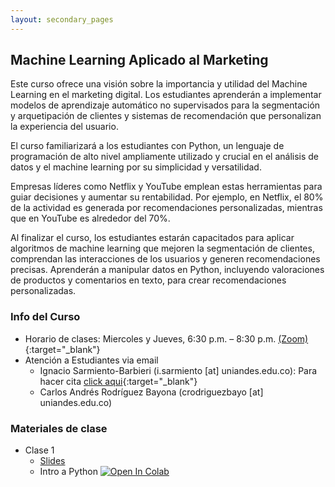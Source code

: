 ```yaml
---
layout: secondary_pages
---
```


## Machine Learning Aplicado al Marketing


Este curso ofrece una visión sobre la importancia y utilidad del Machine Learning en el marketing digital. Los estudiantes aprenderán a implementar modelos de aprendizaje automático no supervisados para la segmentación y arquetipación de clientes y sistemas de recomendación que personalizan la experiencia del usuario.

El curso familiarizará a los estudiantes con Python, un lenguaje de programación de alto nivel ampliamente utilizado y crucial en el análisis de datos y el machine learning por su simplicidad y versatilidad.

Empresas líderes como Netflix y YouTube emplean estas herramientas para guiar decisiones y aumentar su rentabilidad. Por ejemplo, en Netflix, el 80% de la actividad es generada por recomendaciones personalizadas, mientras que en YouTube es alrededor del 70%.

Al finalizar el curso, los estudiantes estarán capacitados para aplicar algoritmos de machine learning que mejoren la segmentación de clientes, comprendan las interacciones de los usuarios y generen recomendaciones precisas. Aprenderán a manipular datos en Python, incluyendo valoraciones de productos y comentarios en texto, para crear recomendaciones personalizadas.

### Info del Curso

- Horario de clases: Miercoles y Jueves, 6:30 p.m. – 8:30 p.m. [(Zoom)](){:target="_blank"}
- Atención a Estudiantes via email
	- Ignacio Sarmiento-Barbieri (i.sarmiento [at] uniandes.edu.co): Para hacer cita [click aqui](https://calendly.com/i-sarmiento/horarios-atencion-estudiantes){:target="_blank"}
	- Carlos Andrés Rodríguez Bayona (crodriguezbayo [at] uniandes.edu.co)
   


### Materiales de clase

- Clase 1 
	- [Slides]()
	- Intro a Python [![Open In Colab](https://colab.research.google.com/assets/colab-badge.svg)](https://colab.research.google.com/github/ignaciomsarmiento/)

<!--
- [Intro a Google Colab]()

- Clase 1 
	- [Parte 1](https://github.com/ignaciomsarmiento/RecomSystemsLectures/blob/main/L01_Intro_Sistemas_Recomendac/Parte1/L01_Intro_Sistemas_Recomendac.ipynb) [![Open In Colab](https://colab.research.google.com/assets/colab-badge.svg)](https://colab.research.google.com/github/ignaciomsarmiento/RecomSystemsLectures/blob/main/L01_Intro_Sistemas_Recomendac/Parte1/L01_Intro_Sistemas_Recomendac.ipynb)
	- [Parte 2](https://github.com/ignaciomsarmiento/RecomSystemsLectures/blob/main/L01_Intro_Sistemas_Recomendac/Parte2/L01_2_Introduccion_Python.ipynb) [![Open In Colab](https://colab.research.google.com/assets/colab-badge.svg)](https://colab.research.google.com/github/ignaciomsarmiento/RecomSystemsLectures/blob/main/L01_Intro_Sistemas_Recomendac/Parte2/L01_2_Introduccion_Python.ipynb)

- Clase 2 
	- [Cuaderno](https://github.com/ignaciomsarmiento/RecomSystemsLectures/blob/main/L02_Knowldege/L02_Knowldege.ipynb) [![Open In Colab](https://colab.research.google.com/assets/colab-badge.svg)](https://colab.research.google.com/github/ignaciomsarmiento/RecomSystemsLectures/blob/main/L02_Knowldege/L02_Knowldege.ipynb)


- Clase 3  
	- [Cuaderno](https://github.com/ignaciomsarmiento/RecomSystemsLectures/blob/main/L03_Basado_Articulos/L03_Basado_Articulos.ipynb) [![Open In Colab](https://colab.research.google.com/assets/colab-badge.svg)](https://colab.research.google.com/github/ignaciomsarmiento/RecomSystemsLectures/blob/main/L03_Basado_Articulos/L03_Basado_Articulos.ipynb)	



- Clase 4  
	- [Cuaderno](https://github.com/ignaciomsarmiento/RecomSystemsLectures/blob/main/L04_Usuarios/L04_Colab_clase_resuelta.ipynb) [![Open In Colab](https://colab.research.google.com/assets/colab-badge.svg)](https://colab.research.google.com/github/ignaciomsarmiento/RecomSystemsLectures/blob/main/L04_Usuarios/L04_Colab_clase_resuelta.ipynb)	
	- [Taller Práctico](https://github.com/ignaciomsarmiento/RecomSystemsLectures/blob/main/Ejercicio_recomendacion_usuarios/L04_Taller_Colab.ipynb)

- Clase 5  
	- [Cuaderno](https://github.com/ignaciomsarmiento/RecomSystemsLectures/blob/main/L05_NLP_espanol/L05_NLP_clase.ipynb) 
[![Open In Colab](https://colab.research.google.com/assets/colab-badge.svg)](https://colab.research.google.com/github/ignaciomsarmiento/RecomSystemsLectures/blob/main/L05_NLP_espanol/L05_NLP_clase.ipynb)
	

- Clase 6  
	- [Cuaderno](https://github.com/ignaciomsarmiento/RecomSystemsLectures/blob/main/L06_basados_contenidos/L06_Content_clase.ipynb) [![Open In Colab](https://colab.research.google.com/assets/colab-badge.svg)](https://colab.research.google.com/github/ignaciomsarmiento/RecomSystemsLectures/blob/main/L06_basados_contenidos/L06_Content_clase.ipynb)
	- [Taller Práctico](https://github.com/ignaciomsarmiento/RecomSystemsLectures/blob/main/Ejercicio_recomendacion_contenidos/L06_Taller.ipynb)

- Clase 7  
	- [Cuaderno](https://github.com/ignaciomsarmiento/RecomSystemsLectures/blob/main/L07_sentimientos/L07_sentiment_analisis_clase.ipynb) [![Open In Colab](https://colab.research.google.com/assets/colab-badge.svg)](https://colab.research.google.com/github/ignaciomsarmiento/RecomSystemsLectures/blob/main/L07_sentimientos/L07_sentiment_analisis_clase.ipynb)


- Clase 8  
	- [Slides](https://ignaciomsarmiento.github.io/teaching/RecomSystems_slides/L08_Slides#1){:target="_blank"} 
	- [Cuaderno](https://github.com/ignaciomsarmiento/RecomSystemsLectures/blob/main/L08_Datos_Geograficos/L08_Datos_Geograficos.ipynb) [![Open In Colab](https://colab.research.google.com/assets/colab-badge.svg)](https://colab.research.google.com/github/ignaciomsarmiento/RecomSystemsLectures/blob/main/L08_Datos_Geograficos/L08_Datos_Geograficos.ipynb)	


- Clase 9  
	- [Cuaderno](https://github.com/ignaciomsarmiento/RecomSystemsLectures/blob/main/L09_OSM/L09_OSM_Density.ipynb) [![Open In Colab](https://colab.research.google.com/assets/colab-badge.svg)](https://colab.research.google.com/github/ignaciomsarmiento/RecomSystemsLectures/blob/main/L08_Datos_Geograficos/L09_OSM/L09_OSM_Density.ipynb)
	- [Video Complementario](https://uniandes-my.sharepoint.com/:v:/g/personal/i_sarmiento_uniandes_edu_co/EZ4t-v7S3RRLtfHBsgZsbxMBH-QIBrL_exrNZQ0iPEa00A?e=flfwIy)

	


- Clase 10  
	- [Cuaderno](https://github.com/ignaciomsarmiento/RecomSystemsLectures/blob/main/L10_Recomendac_Mixtos/L10_Recomendac_Mixtos.ipynb) [![Open In Colab](https://colab.research.google.com/assets/colab-badge.svg)](https://colab.research.google.com/github/ignaciomsarmiento/RecomSystemsLectures/blob/main/L10_Recomendac_Mixtos/L10_Recomendac_Mixtos.ipynb)
	

-->